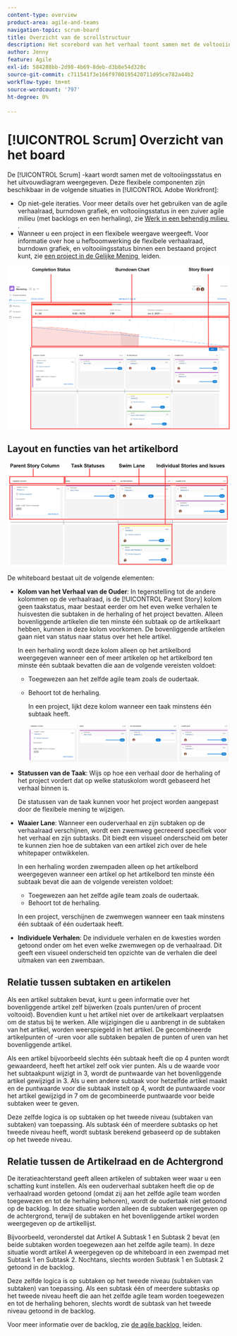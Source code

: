 ```yaml
---
content-type: overview
product-area: agile-and-teams
navigation-topic: scrum-board
title: Overzicht van de scrollstructuur
description: Het scorebord van het verhaal toont samen met de voltooiingsstatus en de burndown grafiek.
author: Jenny
feature: Agile
exl-id: 584288bb-2d98-4b69-8deb-d3b8e54d328c
source-git-commit: c711541f3e166f9700195420711d95ce782a44b2
workflow-type: tm+mt
source-wordcount: '797'
ht-degree: 0%

---
```


# [!UICONTROL Scrum] Overzicht van het board

<!-- Audited: 5/2025 -->

De [!UICONTROL Scrum] -kaart wordt samen met de voltooiingsstatus en het uitvouwdiagram weergegeven. Deze flexibele componenten zijn beschikbaar in de volgende situaties in [!UICONTROL Adobe Workfront]:

* Op niet-gele iteraties. Voor meer details over het gebruiken van de agile verhaalraad, burndown grafiek, en voltooiingsstatus in een zuiver agile milieu (met backlogs en een herhaling), zie [&#x200B; Werk in een behendig milieu &#x200B;](../../../agile/work-in-an-agile-environment/work-in-an-agile-environment.md).
* Wanneer u een project in een flexibele weergave weergeeft. Voor informatie over hoe u hefboomwerking de flexibele verhaalraad, burndown grafiek, en voltooiingsstatus binnen een bestaand project kunt, zie [&#x200B; een project in de Gelijke Mening &#x200B;](../../../manage-work/projects/manage-projects/manage-projects-in-agile-view.md) leiden.

![&#x200B; de iteratie van de Gelijkheid &#x200B;](assets/agile-iteration-with-callouts.png)

## Layout en functies van het artikelbord

![&#x200B; het verhaalbord van de Gelijkheid &#x200B;](assets/agile-storyboard-callouts.png)

De whiteboard bestaat uit de volgende elementen:

* **Kolom van het Verhaal van de Ouder**: In tegenstelling tot de andere kolommen op de verhaalraad, is de [!UICONTROL Parent Story] kolom geen taakstatus, maar bestaat eerder om het even welke verhalen te huisvesten die subtaken in de herhaling of het project bevatten. Alleen bovenliggende artikelen die ten minste één subtaak op de artikelkaart hebben, kunnen in deze kolom voorkomen. De bovenliggende artikelen gaan niet van status naar status over het hele artikel.

  In een herhaling wordt deze kolom alleen op het artikelbord weergegeven wanneer een of meer artikelen op het artikelbord ten minste één subtaak bevatten die aan de volgende vereisten voldoet:

   * Toegewezen aan het zelfde agile team zoals de oudertaak.
   * Behoort tot de herhaling.

     In een project, lijkt deze kolom wanneer een taak minstens één subtaak heeft.

     ![&#x200B; de kolom van het het verhaal van de ouder &#x200B;](assets/agile-parentstory-swimlane.png)

* **Statussen van de Taak**: Wijs op hoe een verhaal door de herhaling of het project vordert dat op welke statuskolom wordt gebaseerd het verhaal binnen is.

  De statussen van de taak kunnen voor het project worden aangepast door de flexibele mening te wijzigen.

* **Waaier Lane**: Wanneer een ouderverhaal en zijn subtaken op de verhaalraad verschijnen, wordt een zwemweg gecreeerd specifiek voor het verhaal en zijn subtasks. Dit biedt een visueel onderscheid om beter te kunnen zien hoe de subtaken van een artikel zich over de hele whitepaper ontwikkelen.

  In een herhaling worden zwempaden alleen op het artikelbord weergegeven wanneer een artikel op het artikelbord ten minste één subtaak bevat die aan de volgende vereisten voldoet:

   * Toegewezen aan het zelfde agile team zoals de oudertaak.
   * Behoort tot de herhaling.

  In een project, verschijnen de zwemwegen wanneer een taak minstens één subtaak of één oudertaak heeft.

* **Individuele Verhalen**: De individuele verhalen en de kwesties worden getoond onder om het even welke zwemwegen op de verhaalraad. Dit geeft een visueel onderscheid ten opzichte van de verhalen die deel uitmaken van een zwembaan.

## Relatie tussen subtaken en artikelen

Als een artikel subtaken bevat, kunt u geen informatie over het bovenliggende artikel zelf bijwerken (zoals punten/uren of procent voltooid). Bovendien kunt u het artikel niet over de artikelkaart verplaatsen om de status bij te werken. Alle wijzigingen die u aanbrengt in de subtaken van het artikel, worden weerspiegeld in het artikel. De gecombineerde artikelpunten of -uren voor alle subtaken bepalen de punten of uren van het bovenliggende artikel.

Als een artikel bijvoorbeeld slechts één subtaak heeft die op 4 punten wordt gewaardeerd, heeft het artikel zelf ook vier punten. Als u de waarde voor het subtaakpunt wijzigt in 3, wordt de puntwaarde van het bovenliggende artikel gewijzigd in 3. Als u een andere subtaak voor hetzelfde artikel maakt en de puntwaarde voor die subtaak instelt op 4, wordt de puntwaarde voor het artikel gewijzigd in 7 om de gecombineerde puntwaarde voor beide subtaken weer te geven.

Deze zelfde logica is op subtaken op het tweede niveau (subtaken van subtaken) van toepassing. Als subtask één of meerdere subtasks op het tweede niveau heeft, wordt subtask berekend gebaseerd op de subtaken op het tweede niveau.

## Relatie tussen de Artikelraad en de Achtergrond

De iteratieachterstand geeft alleen artikelen of subtaken weer waar u een schatting kunt instellen. Als een ouderverhaal subtaken heeft die op de verhaalraad worden getoond (omdat zij aan het zelfde agile team worden toegewezen en tot de herhaling behoren), wordt de oudertaak niet getoond op de backlog. In deze situatie worden alleen de subtaken weergegeven op de achtergrond, terwijl de subtaken en het bovenliggende artikel worden weergegeven op de artikellijst.

Bijvoorbeeld, veronderstel dat Artikel A Subtask 1 en Subtask 2 bevat (en beide subtaken worden toegewezen aan het zelfde agile team). In deze situatie wordt artikel A weergegeven op de whiteboard in een zwempad met Subtask 1 en Subtask 2. Nochtans, slechts worden Subtask 1 en Subtask 2 getoond in de backlog.

Deze zelfde logica is op subtaken op het tweede niveau (subtaken van subtaken) van toepassing. Als een subtask één of meerdere subtasks op het tweede niveau heeft die aan het zelfde agile team worden toegewezen en tot de herhaling behoren, slechts wordt de subtask van het tweede niveau getoond in de backlog.

Voor meer informatie over de backlog, zie [&#x200B; de agile backlog &#x200B;](../../../agile/work-in-an-agile-environment/manage-the-agile-backlog.md) leiden.
